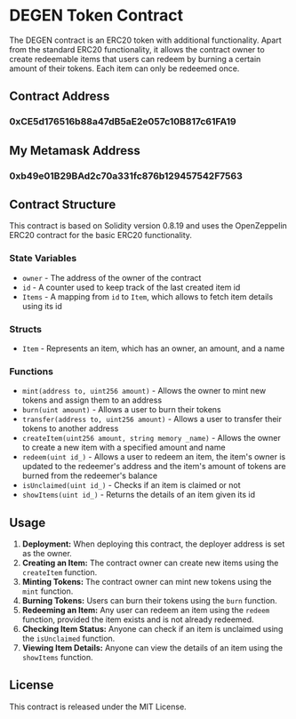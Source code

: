 # DEGEN Token Contract

The DEGEN contract is an ERC20 token with additional functionality. Apart from the standard ERC20 functionality, it allows the contract owner to create redeemable items that users can redeem by burning a certain amount of their tokens. Each item can only be redeemed once.

## Contract Address

### **0xCE5d176516b88a47dB5aE2e057c10B817c61FA19**

## My Metamask Address

### **0xb49e01B29BAd2c70a331fc876b129457542F7563**


## Contract Structure

This contract is based on Solidity version 0.8.19 and uses the OpenZeppelin ERC20 contract for the basic ERC20 functionality.

### State Variables

- `owner` - The address of the owner of the contract
- `id` - A counter used to keep track of the last created item id
- `Items` - A mapping from `id` to `Item`, which allows to fetch item details using its id

### Structs

- `Item` - Represents an item, which has an owner, an amount, and a name

### Functions

- `mint(address to, uint256 amount)` - Allows the owner to mint new tokens and assign them to an address
- `burn(uint amount)` - Allows a user to burn their tokens
- `transfer(address to, uint256 amount)` - Allows a user to transfer their tokens to another address
- `createItem(uint256 amount, string memory _name)` - Allows the owner to create a new item with a specified amount and name
- `redeem(uint id_)` - Allows a user to redeem an item, the item's owner is updated to the redeemer's address and the item's amount of tokens are burned from the redeemer's balance
- `isUnclaimed(uint id_)` - Checks if an item is claimed or not
- `showItems(uint id_)` - Returns the details of an item given its id

## Usage

1. **Deployment:** When deploying this contract, the deployer address is set as the owner.
2. **Creating an Item:** The contract owner can create new items using the `createItem` function.
3. **Minting Tokens:** The contract owner can mint new tokens using the `mint` function.
4. **Burning Tokens:** Users can burn their tokens using the `burn` function.
5. **Redeeming an Item:** Any user can redeem an item using the `redeem` function, provided the item exists and is not already redeemed.
6. **Checking Item Status:** Anyone can check if an item is unclaimed using the `isUnclaimed` function.
7. **Viewing Item Details:** Anyone can view the details of an item using the `showItems` function.

## License

This contract is released under the MIT License.
